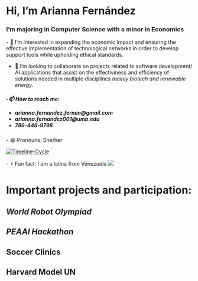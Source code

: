  <h1> Hi, I’m <er>Arianna Fernández</h1>
 <h3>I’m majoring in Computer Science with a minor in Economics</h3>
  <div>- 👀 I’m interested in expanding the economic impact and ensuring the effective implementation of technological networks in order to develop support tools while upholding ethical standards.
  
- 💞️ I’m looking to collaborate on projects related to software development/ AI applications that assist on the effectiviness and efficiency of solutions needed in multiple disciplines <i>mainly biotech and renewable energy</i>.
  </div>
   
<h5>-📫 How to reach me:
 <ul>
   <li>arianna.fernandez.fermin@gmail.com</li>
  <li>arianna.fernandez001@umb.edu</li>
  <li> 786-448-9798</li>
 </ul>
</h5>
- 😄 Pronouns: She/her
<div>
   
   <a href="https://ibb.co/bmRQzZg"><img src="https://i.ibb.co/JtFm54R/Timeline-Cycle.jpg" alt="Timeline-Cycle" border="0"></a>
  </div>
- ⚡ Fun fact: I am a latina from Venezuela
<image src="https://www.planetware.com/photos-large/VEN/venezuela-angel-falls-morning-view.jpg" />

<h1>Important projects and participation:</h1>
<div>
  <h2><i>World Robot Olympiad </i></h2>
</div>
<div>
   <h2><i>PEAAI Hackathon</i></h2>
</div>
<div>
   <h2>Soccer Clinics</h2>
</div>
<div>
   <h2>Harvard Model UN</h2>
</div>
<!---
Arifernandez18/Arifernandez18 is a ✨ special ✨ repository because its `README.md` (this file) appears on your GitHub profile.
You can click the Preview link to take a look at your changes.
--->

